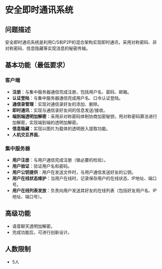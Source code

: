 # 安全即时通讯系统

## 问题描述

安全即时通讯系统是利用C/S和P2P的混合架构实现即时通讯，采用对称密码、非对称密码、信息隐藏等实现消息的秘密传输。

## 基本功能（最低要求）

### 客户端

-   **注册**：与集中服务器通信完成注册，包括用户名、密码、邮箱。
-   **认证登陆**：与集中服务器通信完成用户名、口令认证登陆。
-   **通信录管理**：实现对通信录好友的添加、删除。
-   **即时通讯**：实现与通信录好友间的信息发送/接收。
-   **端到端透明加解密**：采用非对称密码体制协商加密秘钥，用对称密码算法进行加解密，实现端到端的透明加解密。
-   **信息隐藏**：实现以图片为载体的透明嵌入提取功能。
-   **人机交互界面**。

### 集中服务器

-   **用户注册**：与用户通信完成注册（做必要的检验）。
-   **用户验证**：验证用户名和密码。
-   **用户公钥提供**：用户在发送文件时，与用户通信发送好友的公钥。
-   **用户在线状态维护**：当用户在线时，记录保存用户的在线状态、IP地址、端口号。
-   **用户在线列表发放**：负责向用户发送其好友的在线列表（包括好友用户名、IP地址、端口号）。

## 高级功能

-   语音聊天透明加解密。
-   完成功能后，可进行创新设计。

## 人数限制

-   5人
